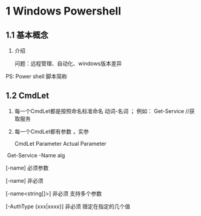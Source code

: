 # 1 Windows Powershell 

## 1.1 基本概念

1. 介绍

   问题：远程管理、自动化、windows版本差异

PS: Power shell 脚本简称



## 1.2   CmdLet

1. 每一个CmdLet都是按照命名标准命名     动词-名词 ； 例如： Get-Service //获取服务

2. 每一个CmdLet都有参数 ，实参    

   CmdLet   Parameter   Actual Parameter

​       Get-Service   -Name      alg 

[-name]<string> 必须参数

[-name<string>] 非必须

[-name<string[]>]   非必须 支持多个参数

[-AuthType <ADAuthType>{xxx|xxxx}]   非必须 限定在指定的几个值